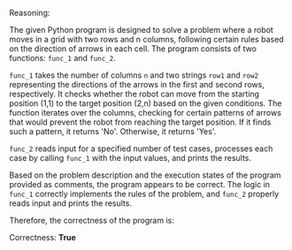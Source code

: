 Reasoning:

The given Python program is designed to solve a problem where a robot moves in a grid with two rows and n columns, following certain rules based on the direction of arrows in each cell. The program consists of two functions: `func_1` and `func_2`.

`func_1` takes the number of columns `n` and two strings `row1` and `row2` representing the directions of the arrows in the first and second rows, respectively. It checks whether the robot can move from the starting position (1,1) to the target position (2,n) based on the given conditions. The function iterates over the columns, checking for certain patterns of arrows that would prevent the robot from reaching the target position. If it finds such a pattern, it returns 'No'. Otherwise, it returns 'Yes'.

`func_2` reads input for a specified number of test cases, processes each case by calling `func_1` with the input values, and prints the results.

Based on the problem description and the execution states of the program provided as comments, the program appears to be correct. The logic in `func_1` correctly implements the rules of the problem, and `func_2` properly reads input and prints the results.

Therefore, the correctness of the program is:

Correctness: **True**